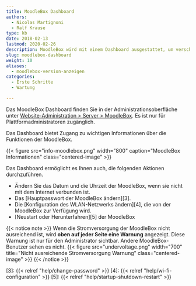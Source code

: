 ```yaml
---
title: MoodleBox Dashboard
authors:
  - Nicolas Martignoni
  - Ralf Krause
type: kb
date: 2018-02-13
lastmod: 2020-02-26
description: MoodleBox wird mit einem Dashboard ausgestattet, um verschiedene Informationen über die installierte Hard- und Software anzuzeigen.
slug: moodlebox-dashboard
weight: 10
aliases:
  - moodlebox-version-anzeigen
categories:
  - Erste Schritte
  - Wartung

---
```

Das MoodleBox Dashboard finden Sie in der Administrationsoberfläche unter [Website-Administration > Server > MoodleBox][1]. Es ist nur für Plattformadministratoren zugänglich.

Das Dashboard bietet Zugang zu wichtigen Informationen über die Funktionen der MoodleBox.

{{< figure src="info-moodlebox.png" width="800" caption="MoodleBox Informationen" class="centered-image" >}}

Das Dashboard ermöglicht es Ihnen auch, die folgenden Aktionen durchzuführen.

- Ändern Sie das Datum und die Uhrzeit der MoodleBox, wenn sie nicht mit dem Internet verbunden ist.
- Das [Hauptpasswort der MoodleBox ändern][3].
- Die [Konfiguration des WLAN-Netzwerks ändern][4], die von der MoodleBox zur Verfügung wird.
- [Neustart oder Herunterfahren][5] der MoodleBox

{{< notice note >}}
Wenn die Stromversorgung der MoodleBox nicht ausreichend ist, wird __oben auf jeder Seite eine Warnung__ angezeigt. Diese Warnung ist nur für den Administrator sichtbar. Andere MoodleBox-Benutzer sehen es nicht.
{{< figure src="undervoltage.png" width="700" title="Nicht ausreichende Stromversorgung Warnung" class="centered-image" >}}
{{< /notice >}}

 [1]: http://moodlebox.home/admin/tool/moodlebox/index.php
 [3]: {{< relref "help/change-password" >}}
 [4]: {{< relref "help/wi-fi-configuration" >}}
 [5]: {{< relref "help/startup-shutdown-restart" >}}
